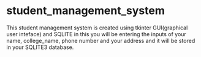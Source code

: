 # student_management_system
This student management system is created using tkinter GUI(graphical user inteface) and SQLITE in this you will be entering the inputs of your name, college_name, phone number and your address and it will be stored in your SQLITE3 database.
